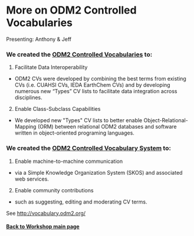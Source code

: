 # More on ODM2 Controlled Vocabularies
Presenting: Anthony &  Jeff

### We created the [ODM2 Controlled Vocabularies](http://vocabulary.odm2.org/) to:

1. Facilitate Data Interoperability
  * ODM2 CVs were developed by combining the best terms from existing CVs (i.e. CUAHSI CVs, IEDA EarthChem CVs) and by developing numerous new “Types” CV lists to facilitate data integration across disciplines.
2. Enable Class-Subclass Capabilities
  * We developed new "Types" CV lists to better enable Object-Relational-Mapping (ORM) between relational ODM2 databases and software written in object-oriented programing languages.


### We created the [ODM2 Controlled Vocabulary System](http://vocabulary.odm2.org/) to:

1. Enable machine-to-machine communication
  * via a Simple Knowledge Organization System (SKOS) and associated web services.
2. Enable community contributions
  * such as suggesting, editing and moderating CV terms.

See http://vocabulary.odm2.org/ 


#### [Back to Workshop main page](https://github.com/BiG-CZ/bigcz_wshp2017/blob/master/README.md)
